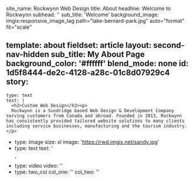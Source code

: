 site_name: Rockwynn Web Design
title: About
headline: Welcome to Rockwynn
subhead: ''
sub_title: 'Welcome'
background_image: imgix:responsive_image_tag path="lake-bernard-park.jpg" auto="format" fit="scale"
<!--https://rwd.imgix.net/lake-bernard-park.jpg?ch=DPR&auto=compress,enhance,format&fit=scale-->
template: about
fieldset: article
layout: second-nav-hidden
sub_title: My About Page
background_color: '#ffffff'
blend_mode: none
id: 1d5f8444-de2c-4128-a28c-01c8d07929c4
story:
  -
    type: text
    text: |
      <h2>Custom Web Design</h2><p>
      Rockwynn is a Sundridge based Web Design & Development Company serving customers from Canada and abroad. Founded in 2013, Rockwynn has consistently provided tailored website solutions to many clients including service businesses, manufacturing and the tourism industry.</p>
  -
    type: image
    size: xl
    image: 'https://rwd.imgix.net/sandy.jpg'
  -
    type: text
    text: '<p></p><blockquote><p></p></blockquote><p></p>'
  -
    type: video
    video: ''
  -
    type: two_col
    col_one: ''
    col_two: ''
